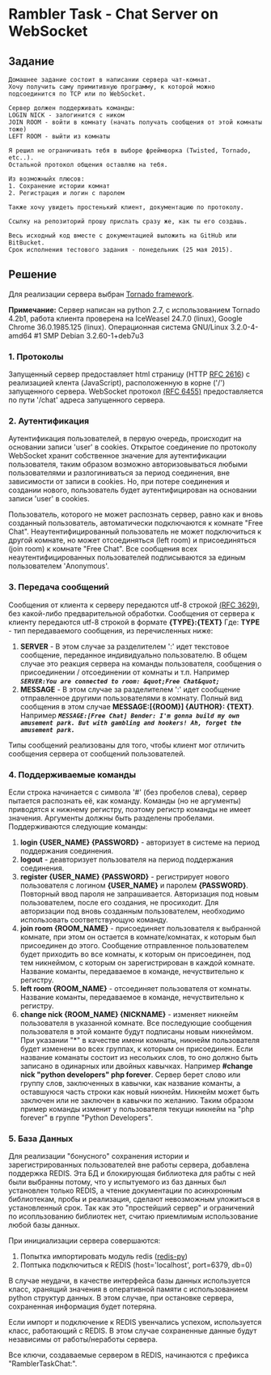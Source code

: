 # Rambler Task - Chat Server on WebSocket

## Задание
```
Домашнее задание состоит в написании сервера чат-комнат.
Хочу получить саму примитивную программу, к которой можно подсоединится по TCP или по WebSocket.

Сервер должен поддерживать команды:
LOGIN NICK - залогинится с ником
JOIN ROOM - войти в комнату (начать получать сообщения от этой комнаты тоже)
LEFT ROOM - выйти из комнаты

Я решил не ограничивать тебя в выборе фреймворка (Twisted, Tornado, etc..).
Остальной протокол общения оставляю на тебя.

Из возможныйх плюсов:
1. Сохранение истории комнат
2. Регистрация и логин с паролем

Также хочу увидеть простенький клиент, документацию по протоколу.

Ссылку на репозиторий прошу прислать сразу же, как ты его создашь.

Весь исходный код вместе с документацией выложить на GitHub или BitBucket.
Срок исполнения тестового задания - понедельник (25 мая 2015). 
```

## Решение

Для реализации сервера выбран [Tornado framework](http://www.tornadoweb.org/ "Торнадо фреймворк").

**Примечание:** Сервер написан на python 2.7, c использованием Tornado 4.2b1, работа клиента проверена на IceWeasel 24.7.0 (linux), Google Chrome 36.0.1985.125 (linux). Операционная система GNU/Linux 3.2.0-4-amd64 \#1 SMP Debian 3.2.60-1+deb7u3 


### 1. Протоколы

Запущенный сервер предоставляет html страницу (HTTP [RFC 2616](https://tools.ietf.org/html/rfc2616 "Hypertext Transfer Protocol -- HTTP/1.1")) с реализацией клента (JavaScript), расположенную в корне ('/') запущенного сервера. WebSocket протокол [(RFC 6455)](http://tools.ietf.org/html/rfc6455 "The WebSocket Protocol") предоставляется по пути '/chat' адреса запущенного сервера.

### 2. Аутентификация

Аутентификация пользователей, в первую очередь, происходит на основании записи 'user' в cookies. Открытое соединение по протоколу WebSocket хранит собственное значение для аутентификации пользователя, таким образом возможно авторизовываться любыми пользователями и разлогиниваться за период соединения, вне зависимости от записи в cookies. Но, при потере соединения и создании нового, пользователь будет аутентифицирован на основании записи 'user' в cookies.

Пользователь, которого не может распознать сервер, равно как и вновь созданный пользователь, автоматически подключаются к комнате "Free Chat". Неаутентифицированный пользователь не может подключиться к другой комнате, но может отсоединяться (left room) и присоединяться (join room) к комнате "Free Chat". Все сообщения всех неаутентифицированных пользователей подписываются за единым пользователем 'Anonymous'.

### 3. Передача сообщений

Сообщения от клиента к серверу передаются utf-8 строкой [(RFC 3629)](http://tools.ietf.org/html/rfc3629 "UTF-8, a transformation format of ISO 10646"), без какой-либо предварительной обработки.
Сообщения от сервера к клиенту передаются utf-8 строкой в формате **{TYPE}:{TEXT}**
Где: **TYPE** - тип передаваемого сообщения, из перечисленных ниже:

1. **SERVER** - В этом случае за разделителем ':' идет текстовое сообщение, переданное индивидуально пользователю. В общем случае это реакция сервера на команды пользователя, сообщения о присоединении / отсоединении от комнаты и т.п. Например ***```SERVER:You are connected to room: &quot;Free Chat&quot;```***
2. **MESSAGE** - В этом случае за разделителем ':' идет сообщение отправленное другими пользователями в комнату. Полный вид сообщения в этом случае **MESSAGE:[{ROOM}] {AUTHOR}: {TEXT}**. Например ***```MESSAGE:[Free Chat] Bender: I'm gonna build my own amusement park. But with gambling and hookers! Ah, forget the amusement park.```***

Типы сообщений реализованы для того, чтобы клиент мог отличить сообщения сервера от сообщений пользователей.

### 4. Поддерживаемые команды

Если строка начинается с символа '#' (без пробелов слева), сервер пытается распознать её, как команду. Команды (но не аргументы) приводятся к нижнему регистру, поэтому регистр команды не имеет значения. Аргументы должны быть разделены пробелами. Поддерживаются следующие команды:

1. **login {USER_NAME} {PASSWORD}** - авторизует в системе на период поддержания соединения.
2. **logout** - деавторизует пользователя на период поддержания соединения.
3. **register {USER_NAME} {PASSWORD}** - регистрирует нового пользователя с логином **{USER_NAME}** и паролем **{PASSWORD}**. Повторный ввод пароля не запрашивается. Авторизация под новым пользователем, после его создания, не просиходит. Для авторизации под вновь созданным пользователем, необходимо использовать соответствующую команду.
4. **join room {ROOM_NAME}** - присоединяет пользователя к выбранной комнате, при этом он остается в комнате/комнатах, к которым был присоединен до этого. Сообщение отправленное пользователем будет приходить во все комнаты, к которым он присоединен, под тем никнеймом, с которым он зарегистрирован в каждой комнате. Название команты, передаваемое в команде, нечуствительно к регистру.
5. **left room {ROOM_NAME}** - отсоединяет пользователя от комнаты. Название команты, передаваемое в команде, нечуствительно к регистру.
6. **change nick {ROOM_NAME} {NICKNAME}** - изменяет никнейм пользователя в указанной комнате. Все последующие сообщения пользователя в этой команте будут подписаны новым никнеймом. При указании "\*" в качестве имени комнаты, никнейм пользователя будет изменени во всех группах, к которым он присоединен. Если название команаты состоит из несольких слов, то оно должно быть записано в одинарных или двойных кавычках. Например **\#change nick "python developers" php forever**. Сервер берет слово или группу слов, заключенных в кавычки, как название команты, а оставшуюся часть строки как новый никнейм. Никнейм может быть заключен или не заключен в кавычки по желанию. Таким образом пример команды изменит у пользователя текущи никнейм на "php forever" в группе "Python Developers".

### 5. База Данных

Для реализации "бонусного" сохранения истории и зарегистрированных пользователей вне работы сервера, добавлена поддержка REDIS. Эта БД и блокирующая библиотека для рабты с ней были выбранны потому, что у испытуемого из баз данных был установлен только REDIS, а чтение документации по асинхронным библиотекам, пробы и реализация, сделают невозможным уложиться в установленный срок. Так как это "простейший сервер" и ограничений по исопльзованию библиотек нет, считаю приемлимым использование любой базы данных.

При инициализации сервера совершаются:

1. Попытка импортировать модуль redis ([redis-py](https://github.com/andymccurdy/redis-py))
2. Поптыка подключиться к REDIS (host='localhost', port=6379, db=0)

В случае неудачи, в качестве интерфейса базы данных используется класс, хранящий значения в оперативной памяти с использованием python структур данных. В этом случае, при остановке сервера, сохраненная информация будет потеряна.

Если импорт и подключение к REDIS увенчались успехом, используется класс, работающий с REDIS. В этом случае сохраненные данные будут независимы от работы/неработы сервера.

Все ключи, создаваемые сервером в REDIS, начинаются с префикса "RamblerTaskChat:".